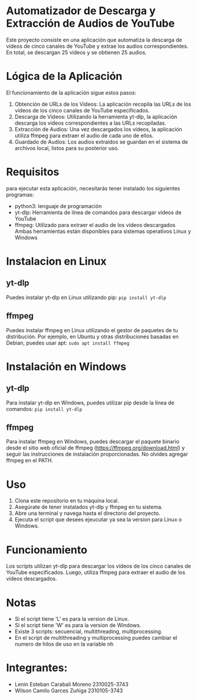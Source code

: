 # Automatizador de Descarga y Extracción de Audios de YouTube
Este proyecto consiste en una aplicación que automatiza la descarga de vídeos de cinco canales de YouTube y extrae los audios correspondientes. En total, se descargan 25 vídeos y se obtienen 25 audios.
# Lógica de la Aplicación
El funcionamiento de la aplicación sigue estos pasos:
1. Obtención de URLs de los Vídeos: La aplicación recopila las URLs de los vídeos de los cinco canales de YouTube especificados.
2. Descarga de Vídeos: Utilizando la herramienta yt-dlp, la aplicación descarga los vídeos correspondientes a las URLs recopiladas.
3. Extracción de Audios: Una vez descargados los vídeos, la aplicación utiliza ffmpeg para extraer el audio de cada uno de ellos.
4. Guardado de Audios: Los audios extraídos se guardan en el sistema de archivos local, listos para su posterior uso.
# Requisitos
para ejecutar esta aplicación, necesitarás tener instalado los siguientes programas:
- python3: lenguaje de programación
- yt-dlp: Herramienta de línea de comandos para descargar vídeos de YouTube 
- ffmpeg: Utilizado para extraer el audio de los vídeos descargados
Ambas herramientas están disponibles para sistemas operativos Linux y Windows
# Instalacion en Linux
## yt-dlp
Puedes instalar yt-dlp en Linux utilizando pip:
```pip install yt-dlp```
## ffmpeg
Puedes instalar ffmpeg en Linux utilizando el gestor de paquetes de tu distribución. Por ejemplo, en Ubuntu y otras distribuciones basadas en Debian, puedes usar apt:
```sudo apt install ffmpeg```
# Instalación en Windows
## yt-dlp
Para instalar yt-dlp en Windows, puedes utilizar pip desde la línea de comandos:
```pip install yt-dlp```
## ffmpeg
Para instalar ffmpeg en Windows, puedes descargar el paquete binario desde el sitio web oficial de ffmpeg (https://ffmpeg.org/download.html) y seguir las instrucciones de instalación proporcionadas.
No olvides agregar ffmpeg en el PATH.
# Uso
1. Clona este repositorio en tu máquina local.
2. Asegúrate de tener instalados yt-dlp y ffmpeg en tu sistema.
3. Abre una terminal y navega hasta el directorio del proyecto.
4. Ejecuta el script que desees ejeucutar ya sea la version para Linux o Windows.
# Funcionamiento
Los scripts utilizan yt-dlp para descargar los vídeos de los cinco canales de YouTube especificados. Luego, utiliza ffmpeg para extraer el audio de los vídeos descargados.
# Notas
- Si el script tiene 'L' es para la version de Linux.
- Si el script tiene 'W' es para la version de Windows.
- Existe 3 scripts: secuencial, multithreading, multiprocessing.
- En el script de multithreading y multiprocessing puedes cambiar el numero de hilos de uso en la variable nh
# Integrantes:
- Lenin Esteban Carabali Moreno 2310025-3743
- Wilson Camilo Garces Zuñiga 2310105-3743
